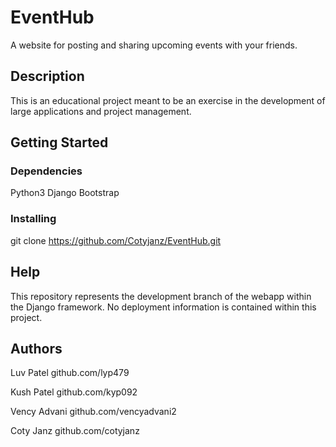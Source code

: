 # EventHub

A website for posting and sharing upcoming events with your friends.

## Description

This is an educational project meant to be an exercise in the development of large applications and project management.

## Getting Started

### Dependencies

Python3 
Django
Bootstrap


### Installing

git clone https://github.com/Cotyjanz/EventHub.git


## Help

This repository represents the development branch of the webapp within the Django framework. No deployment information is contained within this project.

## Authors
Luv Patel
github.com/lyp479

Kush Patel
github.com/kyp092

Vency Advani
github.com/vencyadvani2

Coty Janz
github.com/cotyjanz


